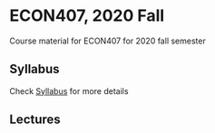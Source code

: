 # ECON407, 2020 Fall
Course material for ECON407 for 2020 fall semester

## Syllabus
Check [Syllabus](syllabus.md) for more details

## Lectures
